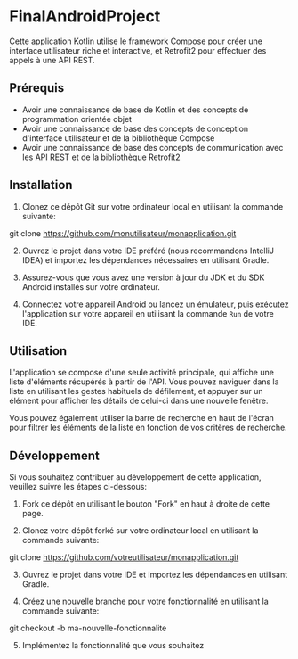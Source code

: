 # FinalAndroidProject

Cette application Kotlin utilise le framework Compose pour créer une interface utilisateur riche et interactive, et Retrofit2 pour effectuer des appels à une API REST.

## Prérequis

- Avoir une connaissance de base de Kotlin et des concepts de programmation orientée objet
- Avoir une connaissance de base des concepts de conception d'interface utilisateur et de la bibliothèque Compose
- Avoir une connaissance de base des concepts de communication avec les API REST et de la bibliothèque Retrofit2

## Installation

1. Clonez ce dépôt Git sur votre ordinateur local en utilisant la commande suivante:

git clone https://github.com/monutilisateur/monapplication.git


2. Ouvrez le projet dans votre IDE préféré (nous recommandons IntelliJ IDEA) et importez les dépendances nécessaires en utilisant Gradle.

3. Assurez-vous que vous avez une version à jour du JDK et du SDK Android installés sur votre ordinateur.

4. Connectez votre appareil Android ou lancez un émulateur, puis exécutez l'application sur votre appareil en utilisant la commande `Run` de votre IDE.

## Utilisation

L'application se compose d'une seule activité principale, qui affiche une liste d'éléments récupérés à partir de l'API. Vous pouvez naviguer dans la liste en utilisant les gestes habituels de défilement, et appuyer sur un élément pour afficher les détails de celui-ci dans une nouvelle fenêtre.

Vous pouvez également utiliser la barre de recherche en haut de l'écran pour filtrer les éléments de la liste en fonction de vos critères de recherche.

## Développement

Si vous souhaitez contribuer au développement de cette application, veuillez suivre les étapes ci-dessous:

1. Fork ce dépôt en utilisant le bouton "Fork" en haut à droite de cette page.

2. Clonez votre dépôt forké sur votre ordinateur local en utilisant la commande suivante:

git clone https://github.com/votreutilisateur/monapplication.git


3. Ouvrez le projet dans votre IDE et importez les dépendances en utilisant Gradle.

4. Créez une nouvelle branche pour votre fonctionnalité en utilisant la commande suivante:

git checkout -b ma-nouvelle-fonctionnalite


5. Implémentez la fonctionnalité que vous souhaitez
